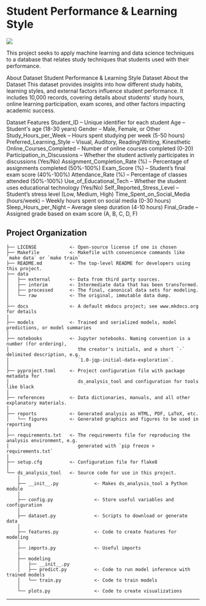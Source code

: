 # Student Performance & Learning Style

<a target="_blank" href="https://cookiecutter-data-science.drivendata.org/">
    <img src="https://img.shields.io/badge/CCDS-Project%20template-328F97?logo=cookiecutter" />
</a>

This project seeks to apply machine learning and data science techniques to a database that relates study techniques that students used with their performance.

About Dataset
Student Performance & Learning Style Dataset
About the Dataset
This dataset provides insights into how different study habits, learning styles, and external factors influence student performance. It includes 10,000 records, covering details about students' study hours, online learning participation, exam scores, and other factors impacting academic success.

Dataset Features
Student_ID – Unique identifier for each student
Age – Student's age (18-30 years)
Gender – Male, Female, or Other
Study_Hours_per_Week – Hours spent studying per week (5-50 hours)
Preferred_Learning_Style – Visual, Auditory, Reading/Writing, Kinesthetic
Online_Courses_Completed – Number of online courses completed (0-20)
Participation_in_Discussions – Whether the student actively participates in discussions (Yes/No)
Assignment_Completion_Rate (%) – Percentage of assignments completed (50%-100%)
Exam_Score (%) – Student’s final exam score (40%-100%)
Attendance_Rate (%) – Percentage of classes attended (50%-100%)
Use_of_Educational_Tech – Whether the student uses educational technology (Yes/No)
Self_Reported_Stress_Level – Student’s stress level (Low, Medium, High)
Time_Spent_on_Social_Media (hours/week) – Weekly hours spent on social media (0-30 hours)
Sleep_Hours_per_Night – Average sleep duration (4-10 hours)
Final_Grade – Assigned grade based on exam score (A, B, C, D, F)


## Project Organization

```
├── LICENSE            <- Open-source license if one is chosen
├── Makefile           <- Makefile with convenience commands like `make data` or `make train`
├── README.md          <- The top-level README for developers using this project.
├── data
│   ├── external       <- Data from third party sources.
│   ├── interim        <- Intermediate data that has been transformed.
│   ├── processed      <- The final, canonical data sets for modeling.
│   └── raw            <- The original, immutable data dump.
│
├── docs               <- A default mkdocs project; see www.mkdocs.org for details
│
├── models             <- Trained and serialized models, model predictions, or model summaries
│
├── notebooks          <- Jupyter notebooks. Naming convention is a number (for ordering),
│                         the creator's initials, and a short `-` delimited description, e.g.
│                         `1.0-jqp-initial-data-exploration`.
│
├── pyproject.toml     <- Project configuration file with package metadata for 
│                         ds_analysis_tool and configuration for tools like black
│
├── references         <- Data dictionaries, manuals, and all other explanatory materials.
│
├── reports            <- Generated analysis as HTML, PDF, LaTeX, etc.
│   └── figures        <- Generated graphics and figures to be used in reporting
│
├── requirements.txt   <- The requirements file for reproducing the analysis environment, e.g.
│                         generated with `pip freeze > requirements.txt`
│
├── setup.cfg          <- Configuration file for flake8
│
└── ds_analysis_tool   <- Source code for use in this project.
    │
    ├── __init__.py             <- Makes ds_analysis_tool a Python module
    │
    ├── config.py               <- Store useful variables and configuration
    │
    ├── dataset.py              <- Scripts to download or generate data
    │
    ├── features.py             <- Code to create features for modeling
    │
    ├── imports.py              <- Useful imports 
    |
    ├── modeling                
    │   ├── __init__.py 
    │   ├── predict.py          <- Code to run model inference with trained models          
    │   └── train.py            <- Code to train models
    │
    └── plots.py                <- Code to create visualizations
```

--------

